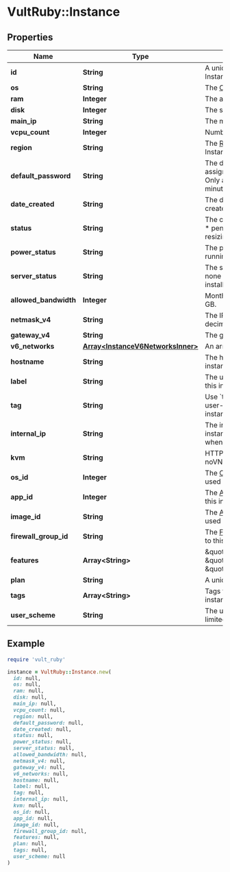 # VultRuby::Instance

## Properties

| Name | Type | Description | Notes |
| ---- | ---- | ----------- | ----- |
| **id** | **String** | A unique ID for the VPS Instance. | [optional] |
| **os** | **String** | The [Operating System name](#operation/list-os). | [optional] |
| **ram** | **Integer** | The amount of RAM in MB. | [optional] |
| **disk** | **Integer** | The size of the disk in GB. | [optional] |
| **main_ip** | **String** | The main IPv4 address. | [optional] |
| **vcpu_count** | **Integer** | Number of vCPUs. | [optional] |
| **region** | **String** | The [Region id](#operation/list-regions) where the Instance is located. | [optional] |
| **default_password** | **String** | The default password assigned at deployment. Only available for ten minutes after deployment. | [optional] |
| **date_created** | **String** | The date this instance was created. | [optional] |
| **status** | **String** | The current status.  * active * pending * suspended * resizing | [optional] |
| **power_status** | **String** | The power-on status.  * running * stopped | [optional] |
| **server_status** | **String** | The server health status.  * none * locked * installingbooting * ok | [optional] |
| **allowed_bandwidth** | **Integer** | Monthly bandwidth quota in GB. | [optional] |
| **netmask_v4** | **String** | The IPv4 netmask in dot-decimal notation. | [optional] |
| **gateway_v4** | **String** | The gateway IP address. | [optional] |
| **v6_networks** | [**Array&lt;InstanceV6NetworksInner&gt;**](InstanceV6NetworksInner.md) | An array of IPv6 objects. | [optional] |
| **hostname** | **String** | The hostname for this instance. | [optional] |
| **label** | **String** | The user-supplied label for this instance. | [optional] |
| **tag** | **String** | Use &#x60;tags&#x60; instead. The user-supplied tag for this instance. | [optional] |
| **internal_ip** | **String** | The internal IP used by this instance, if set. Only relevant when a VPC is attached. | [optional] |
| **kvm** | **String** | HTTPS link to the Vultr noVNC Web Console. | [optional] |
| **os_id** | **Integer** | The [Operating System id](#operation/list-os) used by this instance. | [optional] |
| **app_id** | **Integer** | The [Application id](#operation/list-applications) used by this instance. | [optional] |
| **image_id** | **String** | The [Application image_id](#operation/list-applications) used by this instance. | [optional] |
| **firewall_group_id** | **String** | The [Firewall Group id](#operation/list-firewall-groups) linked to this Instance. | [optional] |
| **features** | **Array&lt;String&gt;** | \&quot;auto_backups\&quot;, \&quot;ipv6\&quot;, \&quot;ddos_protection\&quot; | [optional] |
| **plan** | **String** | A unique ID for the Plan. | [optional] |
| **tags** | **Array&lt;String&gt;** | Tags to apply to the instance. | [optional] |
| **user_scheme** | **String** | The user scheme.  * root * limited | [optional] |

## Example

```ruby
require 'vult_ruby'

instance = VultRuby::Instance.new(
  id: null,
  os: null,
  ram: null,
  disk: null,
  main_ip: null,
  vcpu_count: null,
  region: null,
  default_password: null,
  date_created: null,
  status: null,
  power_status: null,
  server_status: null,
  allowed_bandwidth: null,
  netmask_v4: null,
  gateway_v4: null,
  v6_networks: null,
  hostname: null,
  label: null,
  tag: null,
  internal_ip: null,
  kvm: null,
  os_id: null,
  app_id: null,
  image_id: null,
  firewall_group_id: null,
  features: null,
  plan: null,
  tags: null,
  user_scheme: null
)
```

